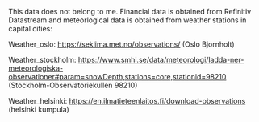 This data does not belong to me. Financial data is obtained from Refinitiv Datastream and meteorlogical data is obtained from weather stations in capital cities:

Weather_oslo: https://seklima.met.no/observations/ (Oslo Bjornholt)

Weather_stockholm: https://www.smhi.se/data/meteorologi/ladda-ner-meteorologiska-observationer#param=snowDepth,stations=core,stationid=98210 (Stockholm-Observatoriekullen 98210)

Weather_helsinki: https://en.ilmatieteenlaitos.fi/download-observations (helsinki kumpula)

